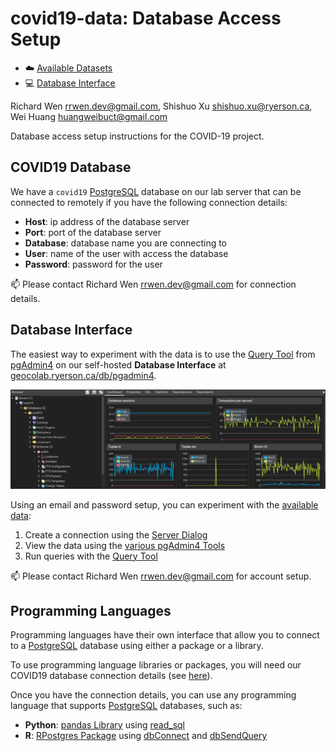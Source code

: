 # covid19-data: Database Access Setup

* :cloud: [Available Datasets](README.md#available-datasets)
* :computer: [Database Interface](https://geocolab.ryerson.ca/db/pgadmin4)

Richard Wen rrwen.dev@gmail.com, Shishuo Xu shishuo.xu@ryerson.ca, Wei Huang huangweibuct@gmail.com

Database access setup instructions for the COVID-19 project.

## COVID19 Database

We have a `covid19` [PostgreSQL](https://www.postgresql.org/) database on our lab server that can be connected to remotely if you have the following connection details:

* **Host**: ip address of the database server
* **Port**: port of the database server
* **Database**: database name you are connecting to
* **User**: name of the user with access the database
* **Password**: password for the user

:mailbox: Please contact Richard Wen rrwen.dev@gmail.com for connection details.

## Database Interface

The easiest way to experiment with the data is to use the [Query Tool](https://www.pgadmin.org/docs/pgadmin4/latest/query_tool.html) from [pgAdmin4](https://www.pgadmin.org/) on our self-hosted **Database Interface** at [geocolab.ryerson.ca/db/pgadmin4](https://geocolab.ryerson.ca/db/pgadmin4).

![Example of pgAdmin4 Interface](img/pgadmin4_example.png)

Using an email and password setup, you can experiment with the [available data](README.md#available-data):

1. Create a connection using the [Server Dialog](https://www.pgadmin.org/docs/pgadmin4/latest/server_dialog.html)
2. View the data using the [various pgAdmin4 Tools](https://www.pgadmin.org/docs/pgadmin4/4.19/editgrid.html)
3. Run queries with the [Query Tool](https://www.pgadmin.org/docs/pgadmin4/latest/query_tool.html)

:mailbox: Please contact Richard Wen rrwen.dev@gmail.com for account setup.

## Programming Languages

Programming languages have their own interface that allow you to connect to a [PostgreSQL](https://www.postgresql.org/) database using either a package or a library.

To use programming language libraries or packages, you will need our COVID19 database connection details (see [here](#covid19-database)).

Once you have the connection details, you can use any programming language that supports [PostgreSQL](https://www.postgresql.org/) databases, such as:

* **Python**: [pandas Library](https://pandas.pydata.org/docs/) using [read_sql](https://pandas.pydata.org/pandas-docs/stable/reference/api/pandas.read_sql.html?highlight=read#pandas.read_sql)
* **R**: [RPostgres Package](https://rpostgres.r-dbi.org/) using [dbConnect](https://rpostgres.r-dbi.org/reference/dbconnect-pqdriver-method) and [dbSendQuery](https://rpostgres.r-dbi.org/reference/postgres-query.html)


